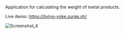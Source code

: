 Application for calculating the weight of metal products.

Live demo: https://living-yoke.surge.sh/

![Screenshot_4](https://github.com/denderange/metalcalc/assets/7695513/018b096b-a6d8-4f6b-b759-b0f6d689b251)
